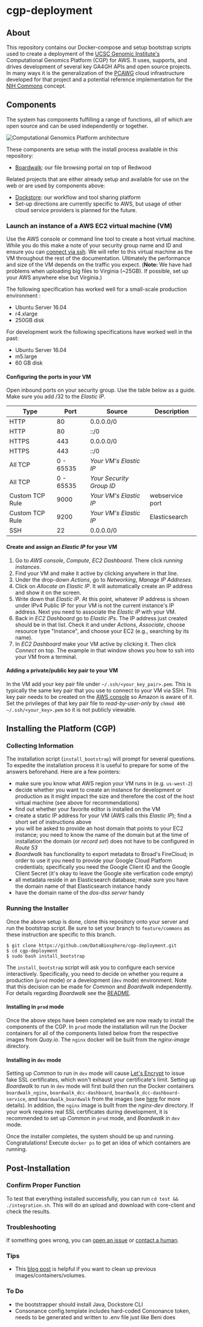 # cgp-deployment

## About

This repository contains our Docker-compose and setup bootstrap scripts used to create a deployment of the [UCSC Genomic Institute's](http://commons.ucsc-cgp.org) Computational Genomics Platform (CGP) for AWS. It uses, supports, and drives development of several key GA4GH APIs and open source projects. In many ways it is the generalization of the [PCAWG](https://dcc.icgc.org/pcawg) cloud infrastructure developed for that project and a potential reference implementation for the [NIH Commons](https://datascience.nih.gov/commons) concept.

## Components

The system has components fulfilling a range of functions, all of which are open source and can be used independently or together.

![Computational Genomics Platform architecture](docs/dcc-arch.png)

These components are setup with the install process available in this repository:

* [Boardwalk](boardwalk/README.md): our file browsing portal on top of Redwood

Related projects that are either already setup and available for use on the web or are used by components above:

* [Dockstore](https://dockstore.org): our workflow and tool sharing platform
* Set-up directions are currently specific to AWS, but usage of other cloud service providers is planned for the future.


### Launch an instance of a AWS EC2 virtual machine (VM)

Use the AWS console or command line tool to create a host virtual machine. While you do this make a note of your security group name and ID and ensure you can [connect via ssh](#sshconnect). We will refer to this virtual machine as the VM throughout the rest of the documentation. Ultimately the performance and size of the VM depends on the traffic you expect. (**Note:** We have had problems when uploading big files to Virginia (~25GB). If possible, set up your AWS anywhere else but Virginia.)

The following specification has worked well for a small-scale production environment :

* Ubuntu Server 16.04
* r4.xlarge
* 250GB disk

For development work the following specifications have worked well in the past:
* Ubuntu Server 16.04
* m5.large
* 60 GB disk


#### Configuring the ports in your VM
Open inbound ports on your security group. Use the table below as a guide. Make sure you add /32 to the *Elastic IP*.

| Type | Port | Source | Description |
| --- | --- | --- | --- |
| HTTP | 80 | 0.0.0.0/0 | |
| HTTP | 80 | ::/0 | |
| HTTPS | 443 | 0.0.0.0/0 | |
| HTTPS | 443 | ::/0 | |
| All TCP | 0 - 65535 | _Your VM's Elastic IP_ | |
| All TCP | 0 - 65535 | _Your Security Group ID_ | | 
| Custom TCP Rule | 9000 | _Your VM's Elastic IP_ | webservice port |
| Custom TCP Rule | 9200 | _Your VM's Elastic IP_ | Elasticsearch |
| SSH | 22 | 0.0.0.0/0 | |


#### <a name="makeip"></a>Create and assign an _Elastic IP_ for your VM 
1. Go to _AWS console_, _Compute_,  _EC2 Dashboard_. There click *running instances*. 
2. Find your VM and make it active by clicking anywhere in that line.
3. Under the drop-down *Actions*, go to *Networking*, *Manage IP Addreses*.
4. Click on *Allocate an Elastic IP*. It will automatically create an IP address and show it on the screen.
5. Write down that _Elastic IP_. At this point, whatever IP address is shown under IPv4 Public IP for your VM is not the current instance's IP address. Next you need to associate the _Elastic IP_ with your VM.
6. Back in _EC2 Dashboard_ go to *Elastic IPs*. The IP address just created should be in that list. Check it and under *Actions*, *Associate*, choose resource type "Instance", and choose your EC2 (e.g., searching by its name).
7.  <a name="sshconnect"></a>In _EC2 Dashboard_ make your VM active by clicking it. Then click _Connect_ on top. The example in that window shows you how to ssh into your VM from a terminal.


#### Adding a private/public key pair to your VM

In the VM add your key pair file under `~/.ssh/<your_key_pair>.pem`. This is typically the same key pair that you use to connect to your VM via SSH. This key pair needs to be created on the [AWS console](https://docs.aws.amazon.com/AWSEC2/latest/UserGuide/ec2-key-pairs.html) so Amazon is aware of it. Set the privileges of that key pair file to _read-by-user-only_ by `chmod 400 ~/.ssh/<your_key>.pem` so it is not publicly viewable.


## Installing the Platform (CGP)
### Collecting Information

The installation script (`install_bootstrap`) will prompt for several questions. To expedite the installation process it is useful to prepare for some of the answers beforehand. Here are a few pointers:

* make sure you know what AWS region your VM runs in (e.g. `us-west-2`)
* decide whether you want to create an instance for development or production as it might impact the size and therefore the cost of the host virtual machine (see above for recommendations)
* find out whether your favorite editor is installed on the VM
* create a static IP address for your VM (AWS calls this _Elastic IP_); find a short set of instructions above
* you will be asked to provide an host domain that points to your EC2 instance; you need to know the name of the domain but at the time of installation the domain (or _record set_) does not have to be configured in _Route 53_
* _Boardwalk_ has functionality to export metadata to Broad's FireCloud; in order to use it you need to provide your Google Cloud Platform credentials; specifically you need the Google Client ID and the Google Client Secret (it's okay to leave the Google site verfication code empty)
* all metadata reside in an Elasticsearch database; make sure you have the domain name of that Elasticsearch instance handy
* have the domain name of the _dos-dss server_ handy

### Running the Installer

Once the above setup is done, clone this repository onto your server and run the bootstrap script. Be sure to set your branch to `feature/commons` as these instruction are specific to this branch.

    $ git clone https://github.com/DataBiosphere/cgp-deployment.git
    $ cd cgp-deployment
    $ sudo bash install_bootstrap

The `install_bootstrap` script will ask you to configure each service interactively. Specifically, you need to decide on whether you require a production (`prod` mode) or a development (`dev` mode) environment. Note that this decision can be made for _Common_ and _Boardwalk_ independently. For details regarding _Boardwalk_ see the [README](boardwalk/README.md).

#### Installing in `prod` mode
Once the above steps have been completed we are now ready to install the components of the CGP.
In `prod` mode the installation will run the Docker containers for all of the components listed below from the respective images from *Quay.io*. The `nginx` docker will be built from the *nginx-image* directory.


#### Installing in `dev` mode
Setting up *Common* to run in `dev` mode will cause [Let's Encrypt](https://letsencrypt.org/) to issue fake SSL certificates, which won't exhaust your certificate's limit. Setting up *Boardwalk* to run in `dev` mode will first build then run the Docker containers `boardwalk_nginx`, `boardwalk_dcc-dashboard`, `boardwalk_dcc-dashboard-service`, and `boardwalk_boardwalk` from the images (see [here](https://github.com/DataBiosphere/cgp-deployment/blob/feature/update-readme/boardwalk/README.md#development-mode) for more details). In addition, the `nginx` image is built from the *nginx-dev* directory. If your work requires real SSL certificates during development, it is recommended to set up *Common* in `prod` mode, and *Boardwalk* in `dev` mode.
  
Once the installer completes, the system should be up and running. Congratulations! Execute `docker ps` to get an idea of which containers are running.


## Post-Installation

### Confirm Proper Function

To test that everything installed successfully, you can run `cd test && ./integration.sh`. This will do an upload and download with core-client and check the results.

### Troubleshooting

If something goes wrong, you can [open an issue](https://github.com/DataBiosphere/cgp-deployment/issues/new) or [contact a human](https://github.com/DataBiosphere/cgp-deployment/graphs/contributors).

### Tips

* This [blog post](https://www.digitalocean.com/community/tutorials/how-to-remove-docker-images-containers-and-volumes) is helpful if you want to clean up previous images/containers/volumes.

### To Do

* the bootstrapper should install Java, Dockstore CLI
* Consonance config.template includes hard-coded Consonance token, needs to be generated and written to .env file just like Beni does
